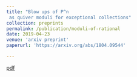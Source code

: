 ```yaml
---
title: "Blow ups of P^n
 as quiver moduli for exceptional collections"
collection: preprints
permalink: /publication/moduli-of-rational
date: 2019-04-23
venue: 'arxiv preprint'
paperurl: 'https://arxiv.org/abs/1804.09544'

---
```

[pdf](https://arxiv.org/abs/1804.09544)

